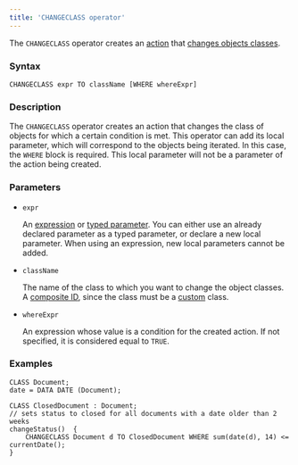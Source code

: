 ```yaml
---
title: 'CHANGECLASS operator'
---
```


The `CHANGECLASS` operator creates an [action](Actions.md) that [changes objects classes](Class_change_CHANGECLASS_DELETE.md).

### Syntax

```
CHANGECLASS expr TO className [WHERE whereExpr]
```

### Description

The `CHANGECLASS` operator creates an action that changes the class of objects for which a certain condition is met. This operator can add its local parameter, which will correspond to the objects being iterated. In this case, the `WHERE` block is required. This local parameter will not be a parameter of the action being created.

### Parameters

- `expr`

    An [expression](Expression.md) or [typed parameter](IDs.md#paramid). You can either use an already declared parameter as a typed parameter, or declare a new local parameter. When using an expression, new local parameters cannot be added.

- `className`

    The name of the class to which you want to change the object classes. A [composite ID](IDs.md#cid), since the class must be a [custom](User_classes.md) class.

- `whereExpr`

    An expression whose value is a condition for the created action. If not specified, it is considered equal to `TRUE`.

### Examples

```lsf
CLASS Document;
date = DATA DATE (Document);

CLASS ClosedDocument : Document;
// sets status to closed for all documents with a date older than 2 weeks
changeStatus()  {
    CHANGECLASS Document d TO ClosedDocument WHERE sum(date(d), 14) <= currentDate();
}
```
